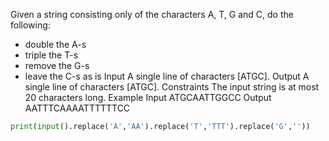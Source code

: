 Given a string consisting only of the characters A, T, G and C, do the following:
- double the A-s
- triple the T-s
- remove the G-s
- leave the C-s as is
Input
A single line of characters [ATGC].
Output
A single line of characters [ATGC].
Constraints
The input string is at most 20 characters long.
Example
Input
ATGCAATTGGCC
Output
AATTTCAAAATTTTTTCC

```py
print(input().replace('A','AA').replace('T','TTT').replace('G',''))
```